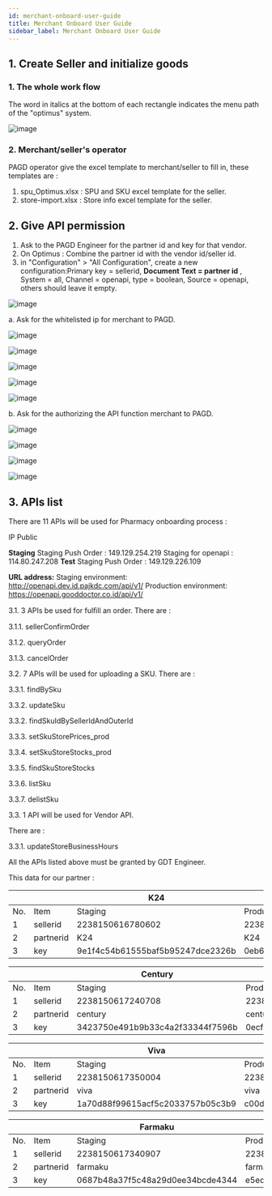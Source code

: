 ```yaml
---
id: merchant-onboard-user-guide
title: Merchant Onboard User Guide
sidebar_label: Merchant Onboard User Guide
---
```


## 1. Create Seller and initialize goods

### 1. The whole work flow

The word in italics at the bottom of each rectangle indicates the menu path of
the &quot;optimus&quot; system.

![image](/merchant_onboard_user_guide/image001.png)

### 2. Merchant/seller&#39;s operator

PAGD operator give the excel template to merchant/seller to fill in, these
templates are :

1. spu_Optimus.xlsx : SPU and SKU excel template for the seller.
2. store-import.xlsx : Store info excel template for the seller.

## 2. Give API permission

1. Ask to the PAGD Engineer for the partner id and key for that vendor.
2. On Optimus : Combine the partner id with the vendor id/seller id.
3. in &quot;Configuration&quot; > &quot;All Configuration&quot;, create a new
   configuration:Primary key = sellerid, **Document Text = partner id** , System
   = all, Channel = openapi, type = boolean, Source = openapi, others should
   leave it empty.

![image](/merchant_onboard_user_guide/image002.png)

a. Ask for the whitelisted ip for merchant to PAGD.

![image](/merchant_onboard_user_guide/image003.png)


![image](/merchant_onboard_user_guide/image004.png)

![image](/merchant_onboard_user_guide/image005.png)

![image](/merchant_onboard_user_guide/image006.png)

![image](/merchant_onboard_user_guide/image007.png)

b. Ask for the authorizing the API function merchant to PAGD.

![image](/merchant_onboard_user_guide/image008.png)

![image](/merchant_onboard_user_guide/image009.png)

![image](/merchant_onboard_user_guide/image010.png)

![image](/merchant_onboard_user_guide/image011.png)

## 3. APIs list

There are 11 APIs will be used for Pharmacy onboarding process :

IP Public

**Staging** Staging Push Order : 149.129.254.219 Staging for openapi :
114.80.247.208
**Test** Staging Push Order : 149.129.226.109

**URL address:** Staging environment: <http://openapi.dev.id.pajkdc.com/api/v1/>
Production environment: <https://openapi.gooddoctor.co.id/api/v1/>

3.1. 3 APIs be used for fulﬁll an order. There are :

3.1.1. sellerConfirmOrder

3.1.2. queryOrder

3.1.3. cancelOrder

3.2. 7 APIs will be used for uploading a SKU. There are :

3.3.1. findBySku

3.3.2. updateSku

3.3.2. findSkuIdBySellerIdAndOuterId

3.3.3. setSkuStorePrices_prod

3.3.4. setSkuStoreStocks_prod

3.3.5. findSkuStoreStocks

3.3.6. listSku

3.3.7. delistSku

3.3. 1 API will be used for Vendor API.

There are :

3.3.1. updateStoreBusinessHours

All the APIs listed above must be granted by GDT Engineer.

This data for our partner :

|     |           | K24                              |                                  |
| --- | --------- | -------------------------------- | -------------------------------- |
| No. | Item      | Staging                          | Production                       |
| 1   | sellerid  | 2238150616780602                 | 2238150616700305                 |
| 2   | partnerid | K24                              | K24                              |
| 3   | key       | 9e1f4c54b61555baf5b95247dce2326b | 0eb6d02621a6870248fb086e459a3b9c |

|     |           | Century                          |                                  |
| --- | --------- | -------------------------------- | -------------------------------- |
| No. | Item      | Staging                          | Production                       |
| 1   | sellerid  | 2238150617240708                 | 2238150616950307                 |
| 2   | partnerid | century                          | century                          |
| 3   | key       | 3423750e491b9b33c4a2f33344f7596b | 0ecf5117e0bd025c0ecc5cbf820b3af1 |

|     |           | Viva                             |                                  |
| --- | --------- | -------------------------------- | -------------------------------- |
| No. | Item      | Staging                          | Production                       |
| 1   | sellerid  | 2238150617350004                 | 2238150625060108                 |
| 2   | partnerid | viva                             | viva                             |
| 3   | key       | 1a70d88f99615acf5c2033757b05c3b9 | c00df9dbc9326dce42394a3f78005284 |

|     |           | Farmaku                          |                                  |
| --- | --------- | -------------------------------- | -------------------------------- |
| No. | Item      | Staging                          | Production                       |
| 1   | sellerid  | 2238150617340907                 | 2238150617210707                 |
| 2   | partnerid | farmaku                          | farmaku                          |
| 3   | key       | 0687b48a37f5c48a29d0ee34bcde4344 | e5ede7829e133223750e9640e45b180a | 
